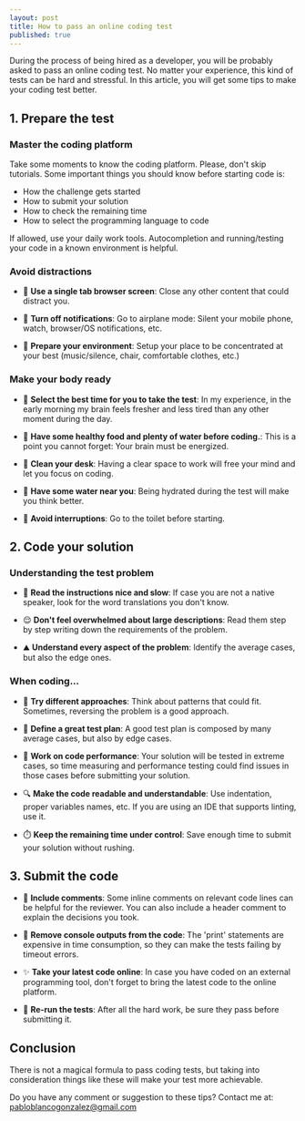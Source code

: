 ```yaml
---
layout: post
title: How to pass an online coding test
published: true
---
```


During the process of being hired as a developer, you will be probably asked to pass an online coding test. No matter your experience, this kind of tests can be hard and stressful. 
In this article, you will get some tips to make your coding test better.


## 1. Prepare the test

### Master the coding platform

Take some moments to know the coding platform. Please, don't skip tutorials.
Some important things you should know before starting code is:
- How the challenge gets started
- How to submit your solution
- How to check the remaining time
- How to select the programming language to code

If allowed, use your daily work tools. Autocompletion and running/testing your code in a known environment is helpful.

### Avoid distractions

- 📁 **Use a single tab browser screen**: Close any other content that could distract you.

- 🔕 **Turn off notifications**: Go to airplane mode: Silent your mobile phone, watch, browser/OS notifications, etc.

- 🧘 **Prepare your environment**: Setup your place to be concentrated at your best (music/silence, chair, comfortable clothes, etc.)

### Make your body ready

- 🌅 **Select the best time for you to take the test**: In my experience, in the early morning my brain feels fresher and less tired than any other moment during the day.

- 🥗 **Have some healthy food and plenty of water before coding.**: This is a point you cannot forget: Your brain must be energized.

- 🧹 **Clean your desk**: Having a clear space to work will free your mind and let you focus on coding.

- 🚰 **Have some water near you**: Being hydrated during the test will make you think better.

- 🚽 **Avoid interruptions**: Go to the toilet before starting.

## 2. Code your solution

### Understanding the test problem

- 📖 **Read the instructions nice and slow**: If case you are not a native speaker, look for the word translations you don't know.

- 😌 **Don't feel overwhelmed about large descriptions**: Read them step by step writing down the requirements of the problem.

- ⛰️ **Understand every aspect of the problem**: Identify the average cases, but also the edge ones.

### When coding...

- 💾 **Try different approaches**: Think about patterns that could fit. Sometimes, reversing the problem is a good approach.

- 🧪 **Define a great test plan**: A good test plan is composed by many average cases, but also by edge cases.

- 💯 **Work on code performance**: Your solution will be tested in extreme cases, so time measuring and performance testing could find issues in those cases before submitting your solution.

- 🔍 **Make the code readable and understandable**: Use indentation, proper variables names, etc. If you are using an IDE that supports linting, use it.

- ⏱️ **Keep the remaining time under control**: Save enough time to submit your solution without rushing.


## 3. Submit the code

- 📝 **Include comments**: Some inline comments on relevant code lines can be helpful for the reviewer. You can also include a header comment to explain the decisions you took.

- 👣 **Remove console outputs from the code**: The 'print' statements are expensive in time consumption, so they can make the tests failing by timeout errors.

- ✨ **Take your latest code online**: In case you have coded on an external programming tool, don't forget to bring the latest code to the online platform.

- 🏅 **Re-run the tests**: After all the hard work, be sure they pass before submitting it.


## Conclusion

There is not a magical formula to pass coding tests, but taking into consideration things like these will make your test more achievable.

Do you have any comment or suggestion to these tips? Contact me at: [pabloblancogonzalez@gmail.com](pabloblancogonzalez@gmail.com)
